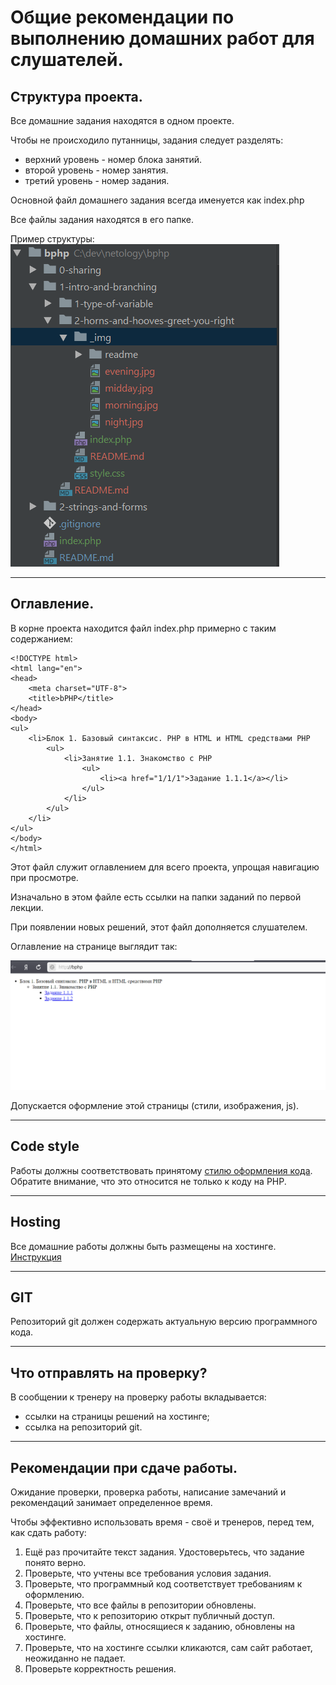 # Общие рекомендации по выполнению домашних работ для слушателей.

## Структура проекта.
Все домашние задания находятся в одном проекте.

Чтобы не происходило путанницы, задания следует разделять:
- верхний уровень - номер блока занятий.
- второй уровень - номер занятия.
- третий уровень - номер задания.

Основной файл домашнего задания всегда именуется как index.php

Все файлы задания находятся в его папке.

Пример структуры:
![](_img/readme/1.png)

---

## Оглавление.
В корне проекта находится файл index.php примерно с таким содержанием:
```php=
<!DOCTYPE html>
<html lang="en">
<head>
    <meta charset="UTF-8">
    <title>bPHP</title>
</head>
<body>
<ul>
    <li>Блок 1. Базовый синтаксис. PHP в HTML и HTML средствами PHP
        <ul>
            <li>Занятие 1.1. Знакомство с PHP
                <ul>
                    <li><a href="1/1/1">Задание 1.1.1</a></li>
                </ul>
            </li>
        </ul>
    </li>
</ul>
</body>
</html>
```

Этот файл служит оглавлением для всего проекта, упрощая навигацию при просмотре.

Изначально в этом файле есть ссылки на папки заданий по первой лекции.

При появлении новых решений, этот файл дополняется слушателем.

Оглавление на странице выглядит так:

![](_img/readme/2.png)

Допускается оформление этой страницы (стили, изображения, js).

---

## Code style
Работы должны соответствовать принятому [стилю оформления кода](https://github.com/netology-code/codestyle).
Обратите внимание, что это относится не только к коду на PHP.

---

## Hosting
Все домашние работы должны быть размещены на хостинге.
[Инструкция](hosting)

---

## GIT
Репозиторий git должен содержать актуальную версию программного кода.

---

## Что отправлять на проверку?
В сообщении к тренеру на проверку работы вкладывается:
* ссылки на страницы решений на хостинге;
* ссылка на репозиторий git.

---

## Рекомендации при сдаче работы. 

Ожидание проверки, проверка работы, написание замечаний и рекомендаций занимает определенное время.

Чтобы эффективно использовать время - своё и тренеров, перед тем, как сдать работу:
1. Ещё раз прочитайте текст задания. Удостоверьтесь, что задание понято верно.
2. Проверьте, что учтены все требования условия задания.
3. Проверьте, что программный код соответствует требованиям к оформлению.
4. Проверьте, что все файлы в репозитории обновлены.
5. Проверьте, что к репозиторию открыт публичный доступ.
6. Проверьте, что файлы, относящиеся к заданию, обновлены на хостинге. 
7. Проверьте, что на хостинге ссылки кликаются, сам сайт работает, неожиданно не падает.
8. Проверьте корректность решения.